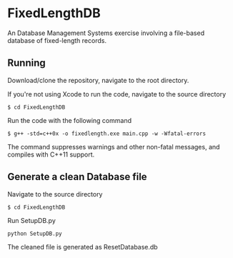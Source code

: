 # FixedLengthDB
An Database Management Systems exercise involving a file-based database of fixed-length records.

## Running

Download/clone the repository, navigate to the root directory.

If you're not using Xcode to run the code, navigate to the source directory
```
$ cd FixedLengthDB
```

Run the code with the following command

```
$ g++ -std=c++0x -o fixedlength.exe main.cpp -w -Wfatal-errors
```

The command suppresses warnings and other non-fatal messages, and compiles with C++11 support.

## Generate a clean Database file
Navigate to the source directory
```
$ cd FixedLengthDB
```

Run SetupDB.py
```
python SetupDB.py
```

The cleaned file is generated as ResetDatabase.db

